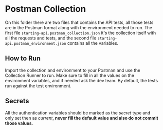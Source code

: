 # Postman Collection

On this folder there are two files that contains the API tests, all those tests are in the Postman format along with the environment needed to run. The first file `starting-api.postman_collection.json` it's the collection itself with all the requests and tests, and the second file `starting-api.postman_environment.json` contains all the variables.

## How to Run

Import the collection and environment to your Postman and use the Collection Runner to run. Make sure to fill in all the values on the environment variables, and if needed ask the dev team. By default, the tests run against the test environment.

## Secrets

All the authentication variables should be marked as the _secret_ type and only set then as _current_, **never fill the default value and also do not commit those values**.